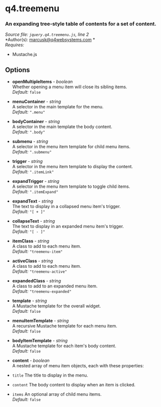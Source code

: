 # q4.treemenu

### An expanding tree-style table of contents for a set of content.

*Source file: `jquery.q4.treemenu.js`, line 2*  
*Author(s): marcusk@q4websystems.com *  
*Requires:*
- Mustache.js


## Options
- **openMultipleItems** - *boolean*  
Whether opening a menu item will close its sibling items.  
*Default:* `false`  

- **menuContainer** - *string*  
A selector in the main template for the menu.  
*Default:* `".menu"`  

- **bodyContainer** - *string*  
A selector in the main template the body content.  
*Default:* `".body"`  

- **submenu** - *string*  
A selector in the menu item template for child menu items.  
*Default:* `".submenu"`  

- **trigger** - *string*  
A selector in the menu item template to display the content.  
*Default:* `".itemLink"`  

- **expandTrigger** - *string*  
A selector in the menu item template to toggle child items.  
*Default:* `".itemExpand"`  

- **expandText** - *string*  
The text to display in a collapsed menu item's trigger.  
*Default:* `"[ + ]"`  

- **collapseText** - *string*  
The text to display in an expanded menu item's trigger.  
*Default:* `"[ - ]"`  

- **itemClass** - *string*  
A class to add to each menu item.  
*Default:* `"treemenu-item"`  

- **activeClass** - *string*  
A class to add to each menu item.  
*Default:* `"treemenu-active"`  

- **expandedClass** - *string*  
A class to add to an expanded menu item.  
*Default:* `"treemenu-expanded"`  

- **template** - *string*  
A Mustache template for the overall widget.  
*Default:* `false`  

- **menuItemTemplate** - *string*  
A recursive Mustache template for each menu item.  
*Default:* `false`  

- **bodyItemTemplate** - *string*  
A Mustache template for each item's body content.  
*Default:* `false`  

- **content** - *boolean*  
A nested array of menu item objects, each with these properties:
- `title`   The title to display in the menu.
- `content` The body content to display when an item is clicked.
- `items`   An optional array of child menu items.  
*Default:* `false`  


